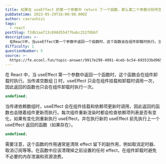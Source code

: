 ```yaml
---
title: 如果在 useEffect 的第一个参数中 return 了一个函数，那么第二个参数分别传空数组和传依赖数组，该函数分别是在什么时候执行？
pubDatetime: 2023-05-29T16:00:00.000Z
author: caorushizi
tags:
  - react
postSlug: f2db1aaf13c898d55477babc252f0bbf
description: >-
  在React中，当useEffect第一个参数中返回一个函数时，这个函数会在组件卸载时执行。当传递空数组\[\]时，useEffect只会在组件挂载和卸载时调用一次，因此返回的函数也只会在组件卸载时执
difficulty: 1
questionNumber: 5
source: >-
  https://fe.ecool.fun/topic-answer/9917e299-4991-4ceb-bc54-693533bd9659?orderBy=updateTime&order=desc&tagId=13
---
```


在 React 中，当 useEffect 第一个参数中返回一个函数时，这个函数会在组件卸载时执行。当传递空数组 \[\] 时，useEffect 只会在组件挂载和卸载时调用一次，因此返回的函数也只会在组件卸载时执行一次。

```typescript
undefined;
```

当传递依赖数组时，useEffect 会在组件挂载和依赖项更新时调用，因此返回的函数也会随着组件更新而执行。每次组件重新渲染时都会检查依赖项列表是否有变化，如果有变化则重新执行 useEffect，并在执行新的 useEffect 前先执行上一个 useEffect 返回的函数（如果存在）。

```typescript
undefined;
```

需要注意，这个函数的作用通常是清除 effect 留下的副作用，例如取消定时器、取消订阅等等。在函数中应该清理掉之前设置的任何 effect，在组件卸载时避免不必要的内存泄漏和资源浪费。

